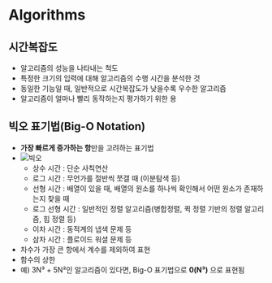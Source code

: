# Algorithms

## 시간복잡도
- 알고리즘의 성능을 나타내는 척도
- 특정한 크기의 입력에 대해 알고리즘의 수행 시간을 분석한 것
- 동일한 기능일 때, 일반적으로 시간복잡도가 낮을수록 우수한 알고리즘
- 알고리즘이 얼마나 빨리 동작하는지 평가하기 위한 용

## 빅오 표기법(Big-O Notation)
- **가장 빠르게 증가하는 항**만을 고려하는 표기법
- ![빅오](https://github.com/user-attachments/assets/44b8a851-8be6-40a6-9783-9aa37730a0e0)
  - 상수 시간 : 단순 사칙연산
  - 로그 시간 : 무언가를 절반씩 쪼갤 때 (이분탐색 등)
  - 선형 시간 : 배열이 있을 때, 배열의 원소를 하나씩 확인해서 어떤 원소가 존재하는지 찾을 때
  - 로그 선형 시간 : 일반적인 정렬 알고리즘(병합정렬, 퀵 정렬 기반의 정렬 알고리즘, 힙 정렬 등)
  - 이차 시간 : 동적계의 냅색 문제 등
  - 삼차 시간 : 플로이드 워셜 문제 등
- 차수가 가장 큰 항에서 계수를 제외하여 표현
- 함수의 상한
- 예) 3N³ + 5N²인 알고리즘이 있다면, Big-O 표기법으로 **0(N³)** 으로 표현됨
